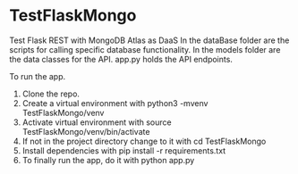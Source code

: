 # TestFlaskMongo
Test Flask REST with MongoDB Atlas as DaaS
In the dataBase folder are the scripts for calling specific database functionality.
In the models folder are the data classes for the API.
app.py holds the API endpoints.

To run the app.
  1. Clone the repo.
  2. Create a virtual environment with python3 -mvenv TestFlaskMongo/venv
  3. Activate virtual environment with source TestFlaskMongo/venv/bin/activate
  4. If not in the project directory change to it with cd TestFlaskMongo
  5. Install dependencies with pip install -r requirements.txt
  6. To finally run the app, do it with python app.py
